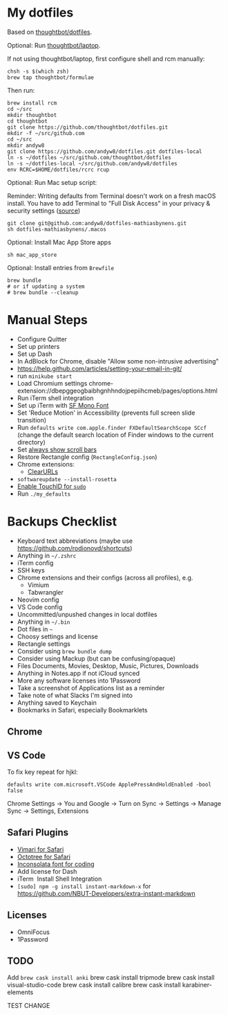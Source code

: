 # My dotfiles

Based on [thoughtbot/dotfiles](https://github.com/thoughtbot/dotfiles).

Optional: Run [thoughtbot/laptop](https://github.com/thoughtbot/laptop).

If not using thoughtbot/laptop, first configure shell and rcm manually:

```
chsh -s $(which zsh)
brew tap thoughtbot/formulae
```

Then run:

```
brew install rcm
cd ~/src
mkdir thoughtbot
cd thoughtbot
git clone https://github.com/thoughtbot/dotfiles.git
mkdir -f ~/src/github.com
cd ~/src
mkdir andyw8
git clone https://github.com/andyw8/dotfiles.git dotfiles-local
ln -s ~/dotfiles ~/src/github.com/thoughtbot/dotfiles
ln -s ~/dotfiles-local ~/src/github.com/andyw8/dotfiles
env RCRC=$HOME/dotfiles/rcrc rcup
```

Optional: Run Mac setup script:

Reminder: Writing defaults from Terminal doesn't work on a fresh macOS install. You have to add Terminal to "Full Disk Access" in your privacy & security settings ([source](https://twitter.com/holman/status/1372244951342358528))

```
git clone git@github.com:andyw8/dotfiles-mathiasbynens.git
sh dotfiles-mathiasbynens/.macos
```

Optional: Install Mac App Store apps

```
sh mac_app_store
```

Optional: Install entries from `Brewfile`

```
brew bundle
# or if updating a system
# brew bundle --cleanup
```

# Manual Steps

- Configure Quitter
- Set up printers
- Set up Dash
- In AdBlock for Chrome, disable "Allow some non-intrusive advertising"
- https://help.github.com/articles/setting-your-email-in-git/
- run `minikube start`
- Load Chromium settings chrome-extension://dbepggeogbaibhgnhhndojpepiihcmeb/pages/options.html
- Run iTerm shell integration
- Set up iTerm with [SF Mono Font](https://developer.apple.com/fonts/)
- Set 'Reduce Motion' in Accessibility (prevents full screen slide transition)
- Run `defaults write com.apple.finder FXDefaultSearchScope SCcf` (change the default search location of Finder windows to the current directory)
- Set [always show scroll bars](https://osxdaily.com/2011/08/03/show-scroll-bars-mac-os-x-lion/)
- Restore Rectangle config (`RectangleConfig.json`)
- Chrome extensions:
  - [ClearURLs](https://chrome.google.com/webstore/detail/clearurls/lckanjgmijmafbedllaakclkaicjfmnk?hl=en)
- `softwareupdate --install-rosetta`
- [Enable TouchID for `sudo`](https://sixcolors.com/post/2020/11/quick-tip-enable-touch-id-for-sudo/)
- Run `./my_defaults`

# Backups Checklist

- Keyboard text abbreviations (maybe use https://github.com/rodionovd/shortcuts)
- Anything in `~/.zshrc`
- iTerm config
- SSH keys
- Chrome extensions and their configs (across all profiles), e.g.
  - Vimium
  - Tabwrangler
- Neovim config
- VS Code config
- Uncommitted/unpushed changes in local dotfiles
- Anything in `~/.bin`
- Dot files in `~`
- Choosy settings and license
- Rectangle settings
- Consider using `brew bundle dump`
- Consider using Mackup (but can be confusing/opaque)
- Files Documents, Movies, Desktop, Music, Pictures, Downloads
- Anything in Notes.app if not iCloud synced
- More any software licenses into 1Password
- Take a screenshot of Applications list as a reminder
- Take note of what Slacks I'm signed into
- Anything saved to Keychain
- Bookmarks in Safari, especially Bookmarklets

## Chrome

## VS Code

To fix key repeat for hjkl:

`defaults write com.microsoft.VSCode ApplePressAndHoldEnabled -bool false`

Chrome Settings -> You and Google -> Turn on Sync -> Settings -> Manage Sync -> Settings, Extensions

## Safari Plugins

- [Vimari for Safari](https://github.com/guyht/vimari/releases/latest)
- [Octotree for Safari](https://github.com/buunguyen/octotree)
- [Inconsolata font for coding](https://www.google.com/fonts#UsePlace:use/Collection:Inconsolata)
- Add license for Dash
- iTerm ­ Install Shell Integration
- `[sudo] npm -g install instant-markdown-x` for https://github.com/NBUT-Developers/extra-instant-markdown

## Licenses

- OmniFocus
- 1Password

## TODO

Add `brew cask install anki`
brew cask install tripmode
brew cask install visual-studio-code
brew cask install calibre
brew cask install karabiner-elements

TEST CHANGE
